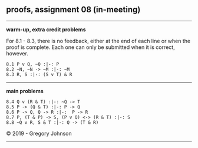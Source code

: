 ## proofs, assignment 08 (in-meeting)

---

**warm-up, extra credit problems**

For 8.1 - 8.3, there is no feedback, either at the end of each line or when the proof is complete. Each one can only be submitted when it is correct, however. 

~~~{.ProofChecker .JohnsonSL options="fonts tabindent render resize" guides="fitch" feedback="none" points="1" late-credit="1"}
8.1 P v Q, ~Q :|-: P 
8.2 ~N, ~N -> ~M :|-: ~M
8.3 R, S :|-: (S v T) & R 
~~~

---

**main problems**

~~~{.ProofChecker .JohnsonSL options="fonts tabindent render resize" guides="fitch" points="20" late-credit="15"}
8.4 Q v (R & T) :|-: ~Q -> T
8.5 P -> (Q & T) :|-: P -> Q
8.6 P -> Q, Q -> R :|-:  P -> R
8.7 P, (T & P) -> S, (P v Q) <-> (R & T) :|-: S
8.8 ~Q v R, S & T :|-: Q -> (T & R)
~~~

<p>&copy; 2019 - <script>document.write(new Date().getFullYear())</script> Gregory Johnson</p>

---